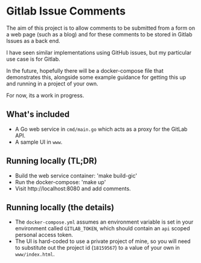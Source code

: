# Gitlab Issue Comments
The aim of this project is to allow comments to be submitted from a form on a web page (such as a blog) and for these comments to be stored in Gitlab Issues as a back end.

I have seen similar implementations using GitHub issues, but my particular use case is for Gitlab.

In the future, hopefully there will be a docker-compose file that demonstrates this, alongside some example guidance for getting this up and running in a project of your own.

For now, its a work in progress.

## What's included
* A Go web service in `cmd/main.go` which acts as a proxy for the GitLab API.
* A sample UI in `www`.

## Running locally (TL;DR)
* Build the web service container: 'make build-gic'
* Run the docker-compose: 'make up'
* Visit http://localhost:8080 and add comments.

## Running locally (the details)
* The `docker-compose.yml` assumes an environment variable is set in your environment called `GITLAB_TOKEN`, which should contain an `api` scoped personal access token.
* The UI is hard-coded to use a private project of mine, so you will need to substitute out the project id (`18159567`) to a value of your own in `www/index.html`.
